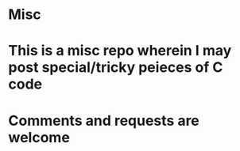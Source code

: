 # Misc
# This is a misc repo wherein I may post special/tricky peieces of C code
# Comments and requests are welcome
